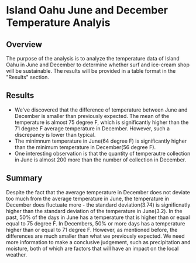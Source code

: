 # Island Oahu June and December Temperature Analyis
## Overview
The purpose of the analysis is to analyze the temperature data of Island Oahu in June and December to determine whether surf and ice-cream shop will be sustainable. The results will be provided in a table format in the "Results" section.

## Results
* We've discovered that the difference of temperature between June and December is smaller than previously expected. The mean of the temperature is almost 75 degree F, which is significantly higher than the 71 degree F average temperature in December. However, such a discrepancy is lower than typical. 
* The minimnum temperature in June(64 degree F) is significantly higher than the minimum temperature in December(56 degree F). 
* One interesting observation is that the quantity of temperautre collection in June is almost 200 more than the number of collection in December.

## Summary
Despite the fact that the average temperature in December does not deviate too much from the average temperature in June, the temperature in December does fluctuate more - the standard deviation(3.74) is significnatly higher than the standard deviation of the temperature in June(3.2). In the past, 50% of the days in June has a temperature that is higher than or  equal equal to 75 degree F. In Decembers, 50% or more days has a temperature higher than or equal to 71 degree F. However, as mentioned before, the differences are much smaller than what we previously expected. We need more information to make a conclusive judgement, such as precipitation and moisture, both of which are factors that will have an impact on the local weather. 
